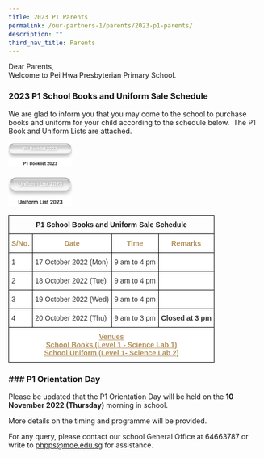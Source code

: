 ```yaml
---
title: 2023 P1 Parents
permalink: /our-partners-1/parents/2023-p1-parents/
description: ""
third_nav_title: Parents
---
```

Dear Parents,    
Welcome to Pei Hwa Presbyterian Primary School.  
  

### 2023 P1 School Books and Uniform Sale Schedule

We are glad to inform you that you may come to the school to purchase books and uniform for your child according to the schedule below.  The P1 Book and Uniform Lists are attached.

<p><a href="/files/PHPPS%20P1%20Booklist%202023.pdf">
<img src="/images/2023%20booklist.png" style="width:25%">
</a></p>

<p><a href="/files/PHPPS%20Uniform%20List%202023%20.pdff">
<img src="/images/2023%20uniform%20list.png" style="width:25%">
</a></p>

<style type="text/css">
.tg  {border-collapse:collapse;border-spacing:0;}
.tg td{border-color:black;border-style:solid;border-width:1px;font-family:Arial, sans-serif;font-size:14px;
  overflow:hidden;padding:10px 5px;word-break:normal;}
.tg th{border-color:black;border-style:solid;border-width:1px;font-family:Arial, sans-serif;font-size:14px;
  font-weight:normal;overflow:hidden;padding:10px 5px;word-break:normal;}
.tg .tg-baqh{text-align:center;vertical-align:top}
.tg .tg-citn{background-color:#FFF;color:#333;text-align:left;vertical-align:top}
.tg .tg-rdtm{background-color:#FFF;color:#333;font-weight:bold;text-align:left;vertical-align:top}
.tg .tg-dieu{background-color:#FFF;color:#B29059;font-weight:bold;text-align:center;vertical-align:top}
.tg .tg-ier4{background-color:#FFF;color:#B29059;font-weight:bold;text-align:center;text-decoration:underline;vertical-align:top}
</style>
<table class="tg">
<thead>
  <tr>
    <th class="tg-baqh" colspan="4"><span style="font-weight:bold">P1 School Books and Uniform Sale Schedule</span></th>
  </tr>
</thead>
<tbody>
  <tr>
    <td class="tg-dieu">S/No.</td>
    <td class="tg-dieu">Date</td>
    <td class="tg-dieu">Time</td>
    <td class="tg-dieu">Remarks</td>
  </tr>
  <tr>
    <td class="tg-citn">1</td>
    <td class="tg-citn">17 October 2022 (Mon)</td>
    <td class="tg-citn">9 am to 4 pm</td>
    <td class="tg-citn"> </td>
  </tr>
  <tr>
    <td class="tg-citn">2</td>
    <td class="tg-citn">18 October 2022 (Tue)</td>
    <td class="tg-citn">9 am to 4 pm</td>
    <td class="tg-citn"> </td>
  </tr>
  <tr>
    <td class="tg-citn">3</td>
    <td class="tg-citn">19 October 2022 (Wed)</td>
    <td class="tg-citn">9 am to 4 pm</td>
    <td class="tg-citn"> </td>
  </tr>
  <tr>
    <td class="tg-citn">4</td>
    <td class="tg-citn">20 October 2022 (Thu)</td>
    <td class="tg-citn">9 am to 3 pm</td>
    <td class="tg-rdtm">Closed at 3 pm</td>
  </tr>
  <tr>
    <td class="tg-ier4" colspan="4">Venues<br>School Books (Level 1 - Science Lab 1)<br>School Uniform (Level 1- Science Lab 2)<span style="background-color:initial"> </span></td>
  </tr>
</tbody>
</table>

### ### **P1 Orientation Day** 

Please be updated that the P1 Orientation Day will be held on the **10 November 2022 (Thursday)** morning in school.  

More details on the timing and programme will be provided.

For any query, please contact our school General Office at 64663787 or write to [phpps@moe.edu.sg](mailto:phpps@moe.edu.sg) for assistance.